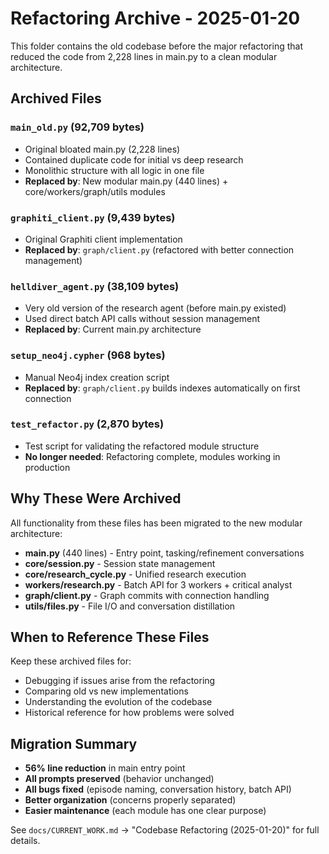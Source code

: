 # Refactoring Archive - 2025-01-20

This folder contains the old codebase before the major refactoring that reduced the code from 2,228 lines in main.py to a clean modular architecture.

## Archived Files

### `main_old.py` (92,709 bytes)
- Original bloated main.py (2,228 lines)
- Contained duplicate code for initial vs deep research
- Monolithic structure with all logic in one file
- **Replaced by**: New modular main.py (440 lines) + core/workers/graph/utils modules

### `graphiti_client.py` (9,439 bytes)
- Original Graphiti client implementation
- **Replaced by**: `graph/client.py` (refactored with better connection management)

### `helldiver_agent.py` (38,109 bytes)
- Very old version of the research agent (before main.py existed)
- Used direct batch API calls without session management
- **Replaced by**: Current main.py architecture

### `setup_neo4j.cypher` (968 bytes)
- Manual Neo4j index creation script
- **Replaced by**: `graph/client.py` builds indexes automatically on first connection

### `test_refactor.py` (2,870 bytes)
- Test script for validating the refactored module structure
- **No longer needed**: Refactoring complete, modules working in production

## Why These Were Archived

All functionality from these files has been migrated to the new modular architecture:

- **main.py** (440 lines) - Entry point, tasking/refinement conversations
- **core/session.py** - Session state management
- **core/research_cycle.py** - Unified research execution
- **workers/research.py** - Batch API for 3 workers + critical analyst
- **graph/client.py** - Graph commits with connection handling
- **utils/files.py** - File I/O and conversation distillation

## When to Reference These Files

Keep these archived files for:
- Debugging if issues arise from the refactoring
- Comparing old vs new implementations
- Understanding the evolution of the codebase
- Historical reference for how problems were solved

## Migration Summary

- **56% line reduction** in main entry point
- **All prompts preserved** (behavior unchanged)
- **All bugs fixed** (episode naming, conversation history, batch API)
- **Better organization** (concerns properly separated)
- **Easier maintenance** (each module has one clear purpose)

See `docs/CURRENT_WORK.md` → "Codebase Refactoring (2025-01-20)" for full details.

